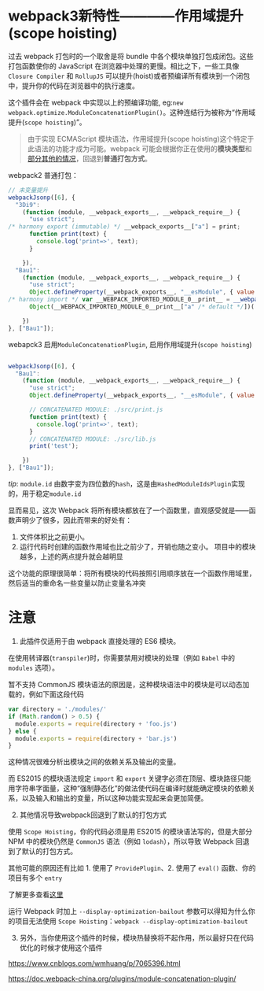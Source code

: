 webpack3新特性————作用域提升(scope hoisting)
======

过去 webpack 打包时的一个取舍是将 bundle 中各个模块单独打包成闭包。这些打包函数使你的 JavaScript 在浏览器中处理的更慢。相比之下，一些工具像 `Closure Compiler` 和 `RollupJS` 可以提升(hoist)或者预编译所有模块到一个闭包中，提升你的代码在浏览器中的执行速度。

这个插件会在 webpack 中实现以上的预编译功能, eg:`new webpack.optimize.ModuleConcatenationPlugin()`。这种连结行为被称为“作用域提升(`scope hoisting`)”。

> 由于实现 ECMAScript 模块语法，作用域提升(scope hoisting)这个特定于此语法的功能才成为可能。webpack 可能会根据你正在使用的**模块类型**和[部分其他的情况](https://doc.webpack-china.org/plugins/module-concatenation-plugin/)，回退到**普通打包方式**。

webpack2 普通打包：

``` js
// 未变量提升
webpackJsonp([6], {
  "3Di9":
    (function (module, __webpack_exports__, __webpack_require__) {
      "use strict";
/* harmony export (immutable) */ __webpack_exports__["a"] = print;
      function print(text) {
        console.log('print=>', text);
      }

    }),
  "Bau1":
    (function (module, __webpack_exports__, __webpack_require__) {
      "use strict";
      Object.defineProperty(__webpack_exports__, "__esModule", { value: true });
/* harmony import */ var __WEBPACK_IMPORTED_MODULE_0__print__ = __webpack_require__("3Di9");
      Object(__WEBPACK_IMPORTED_MODULE_0__print__["a" /* default */])('test');

    })
}, ["Bau1"]);
```

webapck3 启用`ModuleConcatenationPlugin`, 启用作用域提升(`scope hoisting`)
``` js

webpackJsonp([6], {
  "Bau1":
    (function (module, __webpack_exports__, __webpack_require__) {
      "use strict";
      Object.defineProperty(__webpack_exports__, "__esModule", { value: true });

      // CONCATENATED MODULE: ./src/print.js
      function print(text) {
        console.log('print=>', text);
      }
      // CONCATENATED MODULE: ./src/lib.js
      print('test');

    })
}, ["Bau1"]);
```

*tip*: `module.id` 由数字变为四位数的`hash`，这是由`HashedModuleIdsPlugin`实现的，用于稳定`module.id`

显而易见，这次 Webpack 将所有模块都放在了一个函数里，直观感受就是——函数声明少了很多，因此而带来的好处有：

1. 文件体积比之前更小。
2. 运行代码时创建的函数作用域也比之前少了，开销也随之变小。
项目中的模块越多，上述的两点提升就会越明显

这个功能的原理很简单：将所有模块的代码按照引用顺序放在一个函数作用域里，然后适当的重命名一些变量以防止变量名冲突

# 注意

1. 此插件仅适用于由 webpack 直接处理的 ES6 模块。

在使用转译器(`transpiler`)时，你需要禁用对模块的处理（例如 `Babel` 中的 `modules` 选项）。

暂不支持 CommonJS 模块语法的原因是，这种模块语法中的模块是可以动态加载的，例如下面这段代码
``` js
var directory = './modules/'
if (Math.random() > 0.5) {
  module.exports = require(directory + 'foo.js')
} else {
  module.exports = require(directory + 'bar.js')
}
```
这种情况很难分析出模块之间的依赖关系及输出的变量。

而 ES2015 的模块语法规定 `import` 和 `export` 关键字必须在顶层、模块路径只能用字符串字面量，这种“强制静态化”的做法使代码在编译时就能确定模块的依赖关系，以及输入和输出的变量，所以这种功能实现起来会更加简便。

2. 其他情况导致webpack回退到了默认的打包方式

使用 `Scope Hoisting`，你的代码必须是用 ES2015 的模块语法写的，但是大部分 NPM 中的模块仍然是 `CommonJS` 语法（例如 `lodash`），所以导致 Webpack 回退到了默认的打包方式。

其他可能的原因还有比如 1. 使用了 `ProvidePlugin`、2. 使用了 `eval()` 函数、你的项目有多个 `entry`

了解更多查看[这里](https://doc.webpack-china.org/plugins/module-concatenation-plugin/)

运行 Webpack 时加上 `--display-optimization-bailout` 参数可以得知为什么你的项目无法使用 `Scope Hoisting`：`webpack --display-optimization-bailout`

3. 另外，当你使用这个插件的时候，模块热替换将不起作用，所以最好只在代码优化的时候才使用这个插件


https://www.cnblogs.com/wmhuang/p/7065396.html

https://doc.webpack-china.org/plugins/module-concatenation-plugin/
